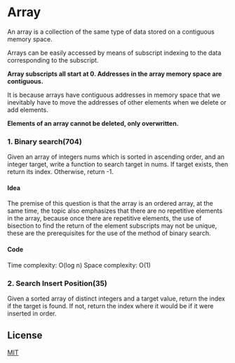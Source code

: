 # Array

An array is a collection of the same type of data stored on a contiguous memory space.

Arrays can be easily accessed by means of subscript indexing to the data corresponding to the subscript.

<b>Array subscripts all start at 0.
Addresses in the array memory space are contiguous.</b>

It is because arrays have contiguous addresses in memory space that we inevitably have to move the addresses of other elements when we delete or add elements.

<b> Elements of an array cannot be deleted, only overwritten. </b>

### 1. Binary search(704)

Given an array of integers nums which is sorted in ascending order, and an integer target, write a function to search target in nums. If target exists, then return its index. Otherwise, return -1.

#### Idea
The premise of this question is that the array is an ordered array, at the same time, the topic also emphasizes that there are no repetitive elements in the array, because once there are repetitive elements, the use of bisection to find the return of the element subscripts may not be unique, these are the prerequisites for the use of the method of binary search.

#### Code
Time complexity: O(log n)
Space complexity: O(1)

### 2. Search Insert Position(35)
Given a sorted array of distinct integers and a target value, return the index if the target is found. If not, return the index where it would be if it were inserted in order.





## License

[MIT](https://choosealicense.com/licenses/mit/)